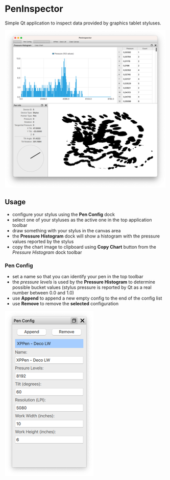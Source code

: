 # PenInspector

Simple Qt application to inspect data provided by graphics tablet styluses.

![main window](docs/main_window.png)

## Usage

* configure your stylus using the **Pen Config** dock
* select one of your styluses as the active one in the top application toolbar
* draw something with your stylus in the canvas area
* the **Pressure Histogram** dock will show a histogram with the pressure values reported by the stylus
* copy the chart image to clipboard using **Copy Chart** button from the *Pressure Histogram* dock toolbar

### Pen Config

* set a name so that you can identify your pen in the top toolbar
* the *pressure levels* is used by the **Pressure Histogram** to determine possible bucket values (stylus pressure is reported by Qt as a real number between 0.0 and 1.0)
* use **Append** to append a new empty config to the end of the config list
* use **Remove** to remove the **selected** configuration

![pen config](docs/pen_config_dock.png)
